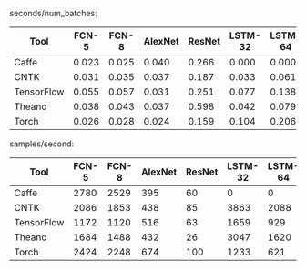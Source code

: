 seconds/num_batches:

| Tool | FCN-5 | FCN-8 | AlexNet | ResNet | LSTM-32 | LSTM-64 |
|------|-------|-------|---------|--------|---------|---------|
|Caffe| 0.023 | 0.025 | 0.040 | 0.266 | 0.000 | 0.000 |
|CNTK| 0.031 | 0.035 | 0.037 | 0.187 | 0.033 | 0.061 |
|TensorFlow| 0.055 | 0.057 | 0.031 | 0.251 | 0.077 | 0.138 |
|Theano| 0.038 | 0.043 | 0.037 | 0.598 | 0.042 | 0.079 |
|Torch| 0.026 | 0.028 | 0.024 | 0.159 | 0.104 | 0.206 |


samples/second:

| Tool | FCN-5 | FCN-8 | AlexNet | ResNet | LSTM-32 | LSTM-64 |
|------|-------|-------|---------|--------|---------|---------|
|Caffe| 2780 | 2529 | 395 | 60 | 0 | 0 |
|CNTK| 2086 | 1853 | 438 | 85 | 3863 | 2088 |
|TensorFlow| 1172 | 1120 | 516 | 63 | 1659 | 929 |
|Theano| 1684 | 1488 | 432 | 26 | 3047 | 1620 |
|Torch| 2424 | 2248 | 674 | 100 | 1233 | 621 |
